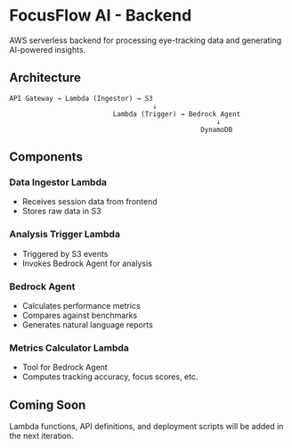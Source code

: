 # FocusFlow AI - Backend

AWS serverless backend for processing eye-tracking data and generating AI-powered insights.

## Architecture

```
API Gateway → Lambda (Ingestor) → S3
                                    ↓
                          Lambda (Trigger) → Bedrock Agent
                                                    ↓
                                                DynamoDB
```

## Components

### Data Ingestor Lambda
- Receives session data from frontend
- Stores raw data in S3

### Analysis Trigger Lambda
- Triggered by S3 events
- Invokes Bedrock Agent for analysis

### Bedrock Agent
- Calculates performance metrics
- Compares against benchmarks
- Generates natural language reports

### Metrics Calculator Lambda
- Tool for Bedrock Agent
- Computes tracking accuracy, focus scores, etc.

## Coming Soon

Lambda functions, API definitions, and deployment scripts will be added in the next iteration.

